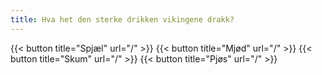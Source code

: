 ```yaml
---
title: Hva het den sterke drikken vikingene drakk?
---
```



{{< button title="Spjæl" url="/" >}}
{{< button title="Mjød" url="/" >}}
{{< button title="Skum" url="/" >}}
{{< button title="Pjøs" url="/" >}}


